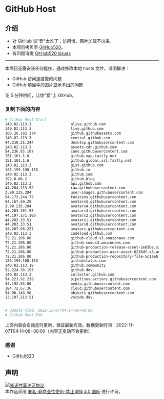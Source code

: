 # GitHub Host
## 介绍
- 对 GitHub 说"爱"太难了：访问慢、图片加载不出来。
- 本项目拷贝至 [GitHub520](https://github.com/521xueweihan/GitHub520)。
- 有问题请提 [GitHub520 issues](https://github.com/521xueweihan/GitHub520/issues/new)

---

本项目无需安装任何程序，通过修改本地 hosts 文件，试图解决：
- GitHub 访问速度慢的问题
- GitHub 项目中的图片显示不出的问题

花 5 分钟时间，让你"爱"上 GitHub。

### 复制下面的内容
```bash
# GitHub Host Start
140.82.113.3                  alive.github.com
140.82.113.3                  live.github.com
100.26.182.174                github.githubassets.com
140.82.113.3                  central.github.com
44.210.21.244                 desktop.githubusercontent.com
140.82.113.3                  assets-cdn.github.com
54.236.85.107                 camo.githubusercontent.com
151.101.1.6                   github.map.fastly.net
151.101.1.6                   github.global.ssl.fastly.net
140.82.113.3                  gist.github.com
185.199.108.153               github.io
140.82.113.3                  github.com
192.0.66.2                    github.blog
140.82.113.3                  api.github.com
44.204.113.99                 raw.githubusercontent.com
3.90.235.204                  user-images.githubusercontent.com
54.173.244.73                 favicons.githubusercontent.com
54.167.50.29                  avatars5.githubusercontent.com
3.90.235.204                  avatars4.githubusercontent.com
44.203.161.55                 avatars3.githubusercontent.com
44.197.171.103                avatars2.githubusercontent.com
44.203.33.51                  avatars1.githubusercontent.com
44.203.33.51                  avatars0.githubusercontent.com
34.207.98.227                 avatars.githubusercontent.com
140.82.113.3                  codeload.github.com
72.21.206.80                  github-cloud.s3.amazonaws.com
72.21.206.80                  github-com.s3.amazonaws.com
72.21.206.80                  github-production-release-asset-2e65be.s3.amazonaws.com
72.21.206.80                  github-production-user-asset-6210df.s3.amazonaws.com
72.21.206.80                  github-production-repository-file-5c1aeb.s3.amazonaws.com
185.199.108.153               githubstatus.com
140.82.113.18                 github.community
52.224.38.193                 github.dev
140.82.113.3                  collector.github.com
54.221.92.238                 pipelines.actions.githubusercontent.com
44.192.55.80                  media.githubusercontent.com
184.72.67.36                  cloud.githubusercontent.com
54.90.148.98                  objects.githubusercontent.com
13.107.213.51                 vscode.dev


# Update time: 2022-11-07T04:14:08+08:00
# GitHub Host End

```
上面内容会自动定时更新，保证最新有效。数据更新时间：2022-11-07T04:14:08+08:00（内容无变动不会更新）

### 感谢

- [GitHub520](https://github.com/521xueweihan/GitHub520)

## 声明
<a rel="license" href="https://creativecommons.org/licenses/by-nc-nd/4.0/deed.zh"><img alt="知识共享许可协议" style="border-width: 0" src="https://licensebuttons.net/l/by-nc-nd/4.0/88x31.png"></a><br>本作品采用 <a rel="license" href="https://creativecommons.org/licenses/by-nc-nd/4.0/deed.zh">署名-非商业性使用-禁止演绎 4.0 国际</a> 进行许可。